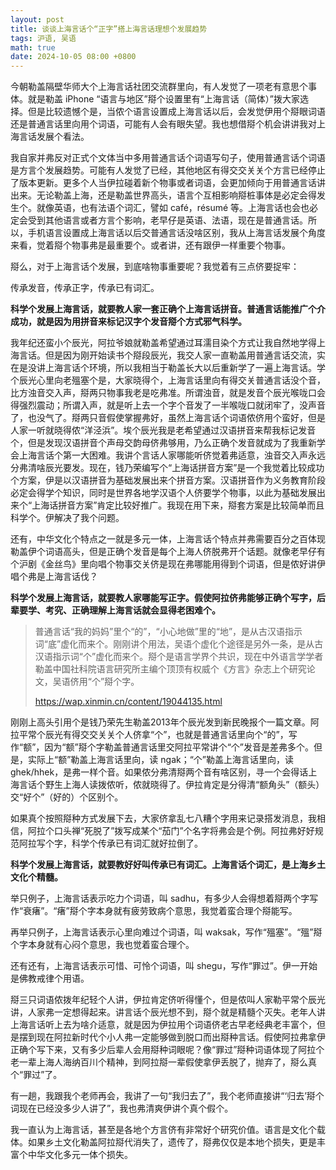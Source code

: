 ```yaml
---
layout: post
title: 谈谈上海言话个“正字”搭上海言话理想个发展趋势
tags: 沪语, 吴语
math: true
date: 2024-10-05 08:00 +0800
---
```


今朝勒盖隔壁华师大个上海言话社团交流群里向，有人发觉了一项老有意思个事体。就是勒盖 iPhone “语言与地区”搿个设置里有“上海言话（简体）”拨大家选择。但是比较遗憾个是，当侬个语言设置成上海言话以后，会发觉伊用个搿眼词语还是普通言话里向用个词语，可能有人会有眼失望。我也想借搿个机会讲讲我对上海言话发展个看法。                                         

我自家并弗反对正式个文体当中多用普通言话个词语写句子，使用普通言话个词语是方言个发展趋势。可能有人发觉了已经，其他地区有得交交关关个方言已经停止了版本更新。更多个人当伊拉碰着新个物事或者词语，会更加倾向于用普通言话讲出来。无论勒盖上海，还是勒盖世界高头，语言个互相影响搿桩事体是必定会得发生个。就像英语，也有法语个词汇，譬如 café，résumé 等。上海言话也会也必定会受到其他语言或者方言个影响，老早仔是英语、法语，现在是普通言话。所以，手机语言设置成上海言话以后交普通言话没啥区别，我从上海言话发展个角度来看，觉着搿个物事弗是最重要个。或者讲，还有跟伊一样重要个物事。                

搿么，对于上海言话个发展，到底啥物事重要呢？我觉着有三点侪要捉牢：              

传承发音，传承正字，传承已有词汇。              

__科学个发展上海言话，就要教人家一套正确个上海言话拼音。普通言话能推广个介成功，就是因为用拼音来标记汉字个发音搿个方式邪气科学。__                      

我年纪还蛮小个辰光，阿拉爷娘就勒盖希望通过耳濡目染个方式让我自然地学得上海言话。但是因为刚开始读书个搿段辰光，我交人家一直勒盖用普通言话交流，实在是没讲上海言话个环境，所以我相当于勒盖长大以后重新学了一遍上海言话。学个辰光心里向老殟塞个是，大家晓得个，上海言话里向有得交关普通言话没个音，比方浊音交入声，搿两只物事我老是吃弗准。所谓浊音，就是发音个辰光喉咙口会得强烈震动；所谓入声，就是听上去一个字个音发了一半喉咙口就闭牢了，没声音了，也没气了。搿两只音假使掌握弗好，虽然上海言话个词语侬侪用个蛮好，但是人家一听就晓得侬“洋泾浜”。埃个辰光我是老希望通过汉语拼音来帮我标记发音个，但是发现汉语拼音个声母交韵母侪弗够用，乃么正确个发音就成为了我重新学会上海言话个第一大困难。我讲个言话人家哪能听侪觉着弗适意，浊音交入声永远分弗清啥辰光要发。现在，钱乃荣编写个“上海话拼音方案”是一个我觉着比较成功个方案，伊是以汉语拼音为基础发展出来个拼音方案。汉语拼音作为义务教育阶段必定会得学个知识，同时是世界各地学汉语个人侪要学个物事，以此为基础发展出来个“上海话拼音方案”肯定比较好推广。我现在用下来，搿套方案是比较简单而且科学个。伊解决了我个问题。                                

还有，中华文化个特点之一就是多元一体，上海言话个特点并弗需要百分之百体现勒盖伊个词语高头，但是正确个发音是每个上海人侪脱弗开个话题。就像老早仔有个沪剧《金丝鸟》里向唱个物事交关侪是现在弗哪能用得到个词语，但是侬好讲伊唱个弗是上海言话伐？                    

__科学个发展上海言话，就要教人家哪能写正字。假使阿拉侪弗能够正确个写字，后辈要学、考究、正确理解上海言话就会显得老困难个。__                            

> 普通言话“我的妈妈”里个“的”，“小心地做”里的“地”，是从古汉语指示词“底”虚化而来个。刚刚讲个用法，吴语个虚化个途径是另外一条，是从古汉语指示词“个”虚化而来个。搿个是语言学界个共识，现在中外语言学学者勒盖中国社科院语言研究所主编个顶顶有权威个《方言》杂志上个研究论文，吴语侪用“个”搿个字。                      
>           
> https://wap.xinmin.cn/content/19044135.html                     

刚刚上高头引用个是钱乃荣先生勒盖2013年个辰光发到新民晚报个一篇文章。阿拉平常个辰光有得交交关关个人侪拿“个”，也就是普通言话里向个“的”，写作“额”，因为“额”搿个字勒盖普通言话里交阿拉平常讲个“个”发音是差弗多个。但是，实际上“额”勒盖上海言话里向，读 ngak；“个”勒盖上海言话里向，读 ghek/hhek，是弗一样个音。如果侬分弗清搿两个音有啥区别，寻一个会得话上海言话个野生上海人读拨侬听，侬就晓得了。伊拉肯定是分得清“额角头”（额头）交“好个”（好的）个区别个。               

如果真个按照搿种方式发展下去，大家侪拿乱七八糟个字用来记录搭发消息，我相信，阿拉个口头禅“死脱了”拨写成某个“茄门”个名字将弗会是个例。阿拉弗好好规范阿拉写个字，科学个传承已有词汇就好拉倒了。                    

__科学个发展上海言话，就要教好好叫传承已有词汇。上海言话个词汇，是上海乡土文化个精髓。__                    

举只例子，上海言话表示吃力个词语，叫 sadhu，有多少人会得想着搿两个字写作“衰瘏”。“瘏”搿个字本身就有疲劳致病个意思，我觉着蛮合理个搿能写。                

再举只例子，上海言话表示心里向难过个词语，叫 waksak，写作“殟塞”。“殟”搿个字本身就有心闷个意思，我也觉着蛮合理个。               

还有还有，上海言话表示可惜、可怜个词语，叫 shegu，写作“罪过”。伊一开始是佛教戒律个用语。                    

搿三只词语侬拨年纪轻个人讲，伊拉肯定侪听得懂个，但是侬叫人家勒平常个辰光讲，人家弗一定想得起来。讲言话个辰光想不到，搿个就是精髓个灭失。老年人讲上海言话听上去为啥介适意，就是因为伊拉用个词语侪老古早老经典老丰富个，但是摆到现在阿拉新时代个小人弗一定能够做到脱口而出搿种言话。假使阿拉弗拿伊正确个写下来，又有多少后辈人会用搿种词眼呢？像“罪过”搿种词语体现了阿拉个老一辈上海人海纳百川个精神，到阿拉搿一辈假使拿伊丢脱了，抛弃了，搿么真个“罪过”了。                      

有一趟，我跟我个老师再会，我讲了一句“我归去了”，我个老师直接讲“‘归去’搿个词现在已经没多少人讲了”，我也弗清爽伊讲个真个假个。                

我一直认为上海言话，甚至是各地个方言侪有非常好个研究价值。语言是文化个载体。如果乡土文化勒盖阿拉搿代消失了，遗传了，搿弗仅仅是本地个损失，更是丰富个中华文化多元一体个损失。                          